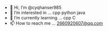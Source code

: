 - 👋 Hi, I’m @cyqhanser985
- 👀 I’m interested in ...  cpp  python java
- 🌱 I’m currently learning ...  cpp C
- 📫 How to reach me ...  2660920607@qq.com

<!---
cyqhanser985/cyqhanser985 is a ✨ special ✨ repository because its `README.md` (this file) appears on your GitHub profile.
You can click the Preview link to take a look at your changes.
--->
